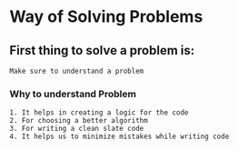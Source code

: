 #  Way of Solving Problems
## First thing to solve a problem is:
    Make sure to understand a problem 
### Why to understand Problem
    1. It helps in creating a logic for the code
    2. For choosing a better algorithm
    3. For writing a clean slate code
    4. It helps us to minimize mistakes while writing code
